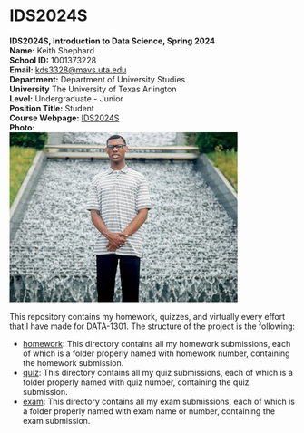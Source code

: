 # IDS2024S

**IDS2024S, Introduction to Data Science, Spring 2024**  
**Name:** Keith Shephard  
**School ID:** 1001373228  
**Email:** kds3328@mavs.uta.edu  
**Department:** Department of University Studies  
**University** The University of Texas  Arlington  
**Level:** Undergraduate - Junior  
**Position Title:** Student   
**Course Webpage:** [IDS2024S](http://www.cdslab.org/IDS2024S)  
**Photo:**  
![A photo of Keith](IMG-2251.jpeg)

This repository contains my homework, quizzes, and virtually every effort that I have made for DATA-1301. The structure of the project is the following:  
+ [homework](./hw): This directory contains all my homework submissions, each of which is a folder properly named with homework number, containing the homework submission.
+ [quiz](./quiz): This directory contains all my quiz submissions, each of which is a folder properly named with quiz number, containing the quiz submission.
+ [exam](./exam): This directory contains all my exam submissions, each of which is a folder properly named with exam name or number, containing the exam submission.  
